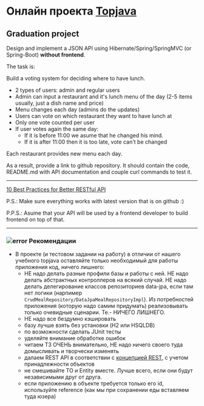 # Онлайн проекта <a href="https://github.com/JavaWebinar/topjava09">Topjava</a>

## Graduation project

Design and implement a JSON API using Hibernate/Spring/SpringMVC (or Spring-Boot) **without frontend**.

The task is:

Build a voting system for deciding where to have lunch.

 * 2 types of users: admin and regular users
 * Admin can input a restaurant and it's lunch menu of the day (2-5 items usually, just a dish name and price)
 * Menu changes each day (admins do the updates)
 * Users can vote on which restaurant they want to have lunch at
 * Only one vote counted per user
 * If user votes again the same day:
    - If it is before 11:00 we asume that he changed his mind.
    - If it is after 11:00 then it is too late, vote can't be changed

Each restaurant provides new menu each day.

As a result, provide a link to github repository. It should contain the code, README.md with API documentation and couple curl commands to test it.

-----------------------------
<a href="http://blog.mwaysolutions.com/2014/06/05/10-best-practices-for-better-restful-api/">10 Best Practices for Better RESTful API</a>

P.S.: Make sure everything works with latest version that is on github :)

P.P.S.: Asume that your API will be used by a frontend developer to build frontend on top of that.

-----------------------------
### ![error](https://cloud.githubusercontent.com/assets/13649199/13672935/ef09ec1e-e6e7-11e5-9f79-d1641c05cbe6.png) Рекомендации
- В проекте (и тестовом задании на работу) в отличии от нашего учебного topjava оставляйте только необходимый для работы приложения код, ничего лишнего:
  - НЕ надо делать разные профили базы и работы с ней. НЕ надо делать абстрактных контроллеров на всякий случай. НЕ надо делать делегирование классов репозиториев data-jpa, если там нет логики (нарпимер `CrudMealRepository/DataJpaMealRepositoryImpl`). Из потребностей приложения (которую надо самим придумать) реализовывать только очевидные сценарии. Те.- НИЧЕГО ЛИШНЕГО. 
  - НЕ надо все бездумно кэшировать
  - базу лучше взять без установки (H2 или HSQLDB)
  - по возможности сделать JUnit тесты
  - уделяйте внимание обработке ошибок
  - читаем ТЗ ОЧЕНЬ внимательно, НЕ надо ничего своего туда домысливать и творчески изменять
  - далаем REST API в соответствии с <a href="http://blog.mwaysolutions.com/2014/06/05/10-best-practices-for-better-restful-api/">концепцией REST</a>, с учетом принадлежности объектов
  - не смешивайте TO и Entity вместе. Лучше всего, если они будут независимыми друг от друга.
  - если приложению в объекте требуется только его id, используйте reference (как мы при сохранении еды вставляем туда юзера)
